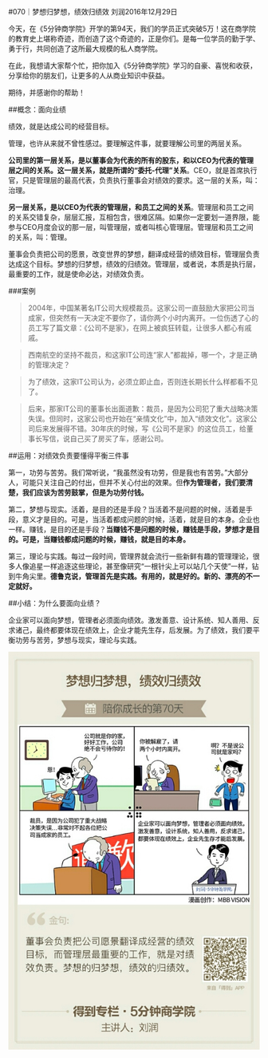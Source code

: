 #070｜梦想归梦想，绩效归绩效
刘润2016年12月29日

今天，在《5分钟商学院》开学的第94天，我们的学员正式突破5万！这在商学院的教育史上堪称奇迹，而创造了这个奇迹的，正是你们。是每一位学员的勤于学、勇于行，共同创造了这所最大规模的私人商学院。

在此，我想请大家帮个忙，把你加入《5分钟商学院》学习的自豪、喜悦和收获，分享给你的朋友们，让更多的人从商业知识中获益。

期待，并感谢你的帮助！  

##概念：面向业绩

绩效，就是达成公司的经营目标。

管理，也许从来就不曾性感过。要理解这件事，就要理解公司里的两层关系。

**公司里的第一层关系，是以董事会为代表的所有的股东，和以CEO为代表的管理层之间的关系。这一层关系，就是所谓的“委托-代理”关系**。CEO，就是首席执行官，只是管理层的最高代表，负责执行董事会对绩效的要求。这一层的关系，叫：治理。

**另一层关系，是以CEO为代表的管理层，和员工之间的关系**。管理层和员工之间的关系交错复杂，层层汇报，互相包含，很难区隔。如果你一定要划一道界限，能参与CEO月度会议的那一层，叫管理层，或者叫核心管理层。管理层和员工之间的关系，叫：管理。

董事会负责把公司的愿景，改变世界的梦想，翻译成经营的绩效目标，管理层负责达成这个目标。梦想的归梦想，绩效的归绩效。管理层，或者说，本质是执行层，最重要的工作，就是使命必达，对绩效负责。

###案例

>2004年，中国某著名IT公司大规模裁员。这家公司一直鼓励大家把公司当成家，但突然有一天决定不要你了，请你两个小时内离开。一位伤透了心的员工写了篇文章：《公司不是家》，在网上被疯狂转载，让很多人都心有戚戚。

>西南航空的坚持不裁员，和这家IT公司连“家人”都裁掉，哪一个，才是正确的管理决定？

>为了绩效，这家IT公司认为，必须立即止血，否则连长期长什么样都看不见了。

>后来，那家IT公司的董事长出面道歉：裁员，是因为公司犯了重大战略决策失误。但同时，这家公司也开始在“亲情文化”中，加入“绩效文化”。这家公司后来发展得不错。30年庆的时候，写《公司不是家》的这位员工，给董事长写信，说自己买了房买了车，感谢公司。

##运用：对绩效负责要懂得平衡三件事

第一，功劳与苦劳。我们常听说，“我虽然没有功劳，但是我也有苦劳。”大部分人，可能只关注自己的付出，但并不关心付出的效果。但**作为管理者，我们要清楚，我们应该为苦劳鼓掌，但是为功劳付钱。**

第二，梦想与现实。活着，是目的还是手段？当活着不是问题的时候，活着是手段，意义才是目的。可是，当活着都成问题的时候，活着，就是目的本身。企业也一样。赚钱，是目的还是手段？**当赚钱不是问题的时候，赚钱是手段，梦想才是目的。可是，当赚钱都成问题的时候，赚钱，就是目的本身。**

第三，理论与实践。每过一段时间，管理界就会流行一些新鲜有趣的管理理论，很多人像追星一样追逐这些理论，甚至像研究“一根针尖上可以站几个天使”一样，钻到牛角尖里。**德鲁克说，管理首先是实践。有用的，就是好的。新的、漂亮的不一定就好。**

##小结：为什么要面向业绩？

企业家可以面向梦想，管理者必须面向绩效。激发善意、设计系统、知人善用、反求诸己，最终都要体现在绩效上，企业才能先生存，后发展。为了绩效，我们要平衡功劳与苦劳，梦想与现实，理论与实践。

![](./_image/2017-08-05-17-19-20.jpg)
